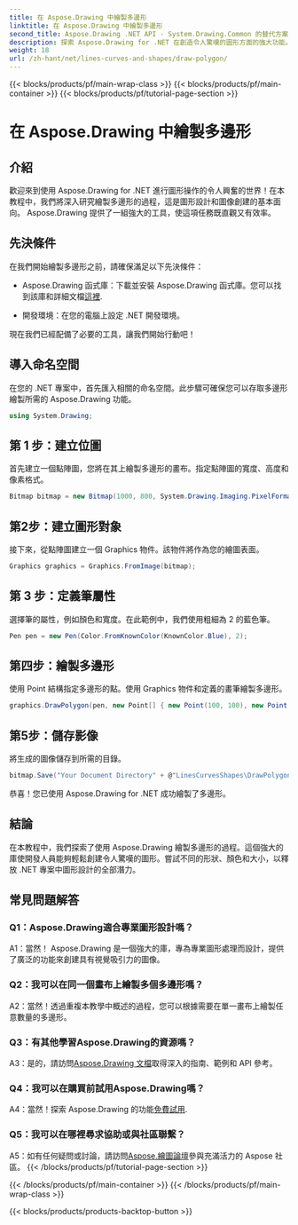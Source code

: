 ```yaml
---
title: 在 Aspose.Drawing 中繪製多邊形
linktitle: 在 Aspose.Drawing 中繪製多邊形
second_title: Aspose.Drawing .NET API - System.Drawing.Common 的替代方案
description: 探索 Aspose.Drawing for .NET 在創造令人驚嘆的圖形方面的強大功能。使用這個直覺的函式庫輕鬆繪製多邊形。
weight: 18
url: /zh-hant/net/lines-curves-and-shapes/draw-polygon/
---
```


{{< blocks/products/pf/main-wrap-class >}}
{{< blocks/products/pf/main-container >}}
{{< blocks/products/pf/tutorial-page-section >}}

# 在 Aspose.Drawing 中繪製多邊形

## 介紹

歡迎來到使用 Aspose.Drawing for .NET 進行圖形操作的令人興奮的世界！在本教程中，我們將深入研究繪製多邊形的過程，這是圖形設計和圖像創建的基本面向。 Aspose.Drawing 提供了一組強大的工具，使這項任務既直觀又有效率。

## 先決條件

在我們開始繪製多邊形之前，請確保滿足以下先決條件：

- Aspose.Drawing 函式庫：下載並安裝 Aspose.Drawing 函式庫。您可以找到該庫和詳細文檔[這裡](https://reference.aspose.com/drawing/net/).

- 開發環境：在您的電腦上設定 .NET 開發環境。

現在我們已經配備了必要的工具，讓我們開始行動吧！

## 導入命名空間

在您的 .NET 專案中，首先匯入相關的命名空間。此步驟可確保您可以存取多邊形繪製所需的 Aspose.Drawing 功能。

```csharp
using System.Drawing;
```

## 第 1 步：建立位圖

首先建立一個點陣圖，您將在其上繪製多邊形的畫布。指定點陣圖的寬度、高度和像素格式。

```csharp
Bitmap bitmap = new Bitmap(1000, 800, System.Drawing.Imaging.PixelFormat.Format32bppPArgb);
```

## 第2步：建立圖形對象

接下來，從點陣圖建立一個 Graphics 物件。該物件將作為您的繪圖表面。

```csharp
Graphics graphics = Graphics.FromImage(bitmap);
```

## 第 3 步：定義筆屬性

選擇筆的屬性，例如顏色和寬度。在此範例中，我們使用粗細為 2 的藍色筆。

```csharp
Pen pen = new Pen(Color.FromKnownColor(KnownColor.Blue), 2);
```

## 第四步：繪製多邊形

使用 Point 結構指定多邊形的點。使用 Graphics 物件和定義的畫筆繪製多邊形。

```csharp
graphics.DrawPolygon(pen, new Point[] { new Point(100, 100), new Point(500, 700), new Point(900, 100) });
```

## 第5步：儲存影像

將生成的圖像儲存到所需的目錄。

```csharp
bitmap.Save("Your Document Directory" + @"LinesCurvesShapes\DrawPolygon_out.png");
```

恭喜！您已使用 Aspose.Drawing for .NET 成功繪製了多邊形。

## 結論

在本教程中，我們探索了使用 Aspose.Drawing 繪製多邊形的過程。這個強大的庫使開發人員能夠輕鬆創建令人驚嘆的圖形。嘗試不同的形狀、顏色和大小，以釋放 .NET 專案中圖形設計的全部潛力。

## 常見問題解答

### Q1：Aspose.Drawing適合專業圖形設計嗎？

A1：當然！ Aspose.Drawing 是一個強大的庫，專為專業圖形處理而設計，提供了廣泛的功能來創建具有視覺吸引力的圖像。

### Q2：我可以在同一個畫布上繪製多個多邊形嗎？

A2：當然！透過重複本教學中概述的過程，您可以根據需要在單一畫布上繪製任意數量的多邊形。

### Q3：有其他學習Aspose.Drawing的資源嗎？

 A3：是的，請訪問[Aspose.Drawing 文檔](https://reference.aspose.com/drawing/net/)取得深入的指南、範例和 API 參考。

### Q4：我可以在購買前試用Aspose.Drawing嗎？

 A4：當然！探索 Aspose.Drawing 的功能[免費試用](https://releases.aspose.com/).

### Q5：我可以在哪裡尋求協助或與社區聯繫？

 A5：如有任何疑問或討論，請訪問[Aspose.繪圖論壇](https://forum.aspose.com/c/diagram/17)參與充滿活力的 Aspose 社區。
{{< /blocks/products/pf/tutorial-page-section >}}

{{< /blocks/products/pf/main-container >}}
{{< /blocks/products/pf/main-wrap-class >}}

{{< blocks/products/products-backtop-button >}}
